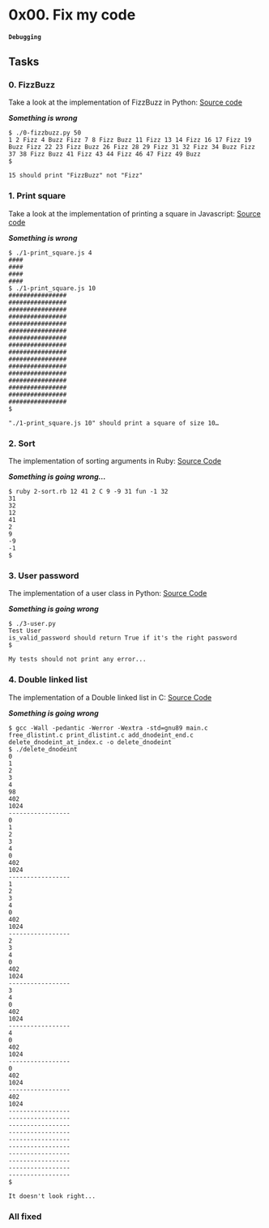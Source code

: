 # 0x00. Fix my code
#### ``Debugging``

## Tasks
### 0. FizzBuzz
Take a look at the implementation of FizzBuzz in Python: [Source code](https://github.com/holbertonschool/Fix-my-code-0/blob/master/0-fizzbuzz.py)

***Something is wrong***
```
$ ./0-fizzbuzz.py 50
1 2 Fizz 4 Buzz Fizz 7 8 Fizz Buzz 11 Fizz 13 14 Fizz 16 17 Fizz 19 Buzz Fizz 22 23 Fizz Buzz 26 Fizz 28 29 Fizz 31 32 Fizz 34 Buzz Fizz 37 38 Fizz Buzz 41 Fizz 43 44 Fizz 46 47 Fizz 49 Buzz
$
```

`15 should print "FizzBuzz" not "Fizz"`

### 1. Print square
Take a look at the implementation of printing a square in Javascript: [Source code](https://alx-intranet.hbtn.io/rltoken/aRr-rGLsvmrlvezQoxEtCg)

***Something is wrong***
```
$ ./1-print_square.js 4
####
####
####
####
$ ./1-print_square.js 10
################
################
################
################
################
################
################
################
################
################
################
################
################
################
################
################
$
```

`"./1-print_square.js 10" should print a square of size 10…`
### 2. Sort
The implementation of sorting arguments in Ruby: [Source Code](https://alx-intranet.hbtn.io/rltoken/Rn9VSH6Vo4vGiqNzqBJ6mg)

***Something is going wrong...***
```
$ ruby 2-sort.rb 12 41 2 C 9 -9 31 fun -1 32
31
32
12
41
2
9
-9
-1
$
```

### 3. User password
The implementation of a user class in Python: [Source Code](https://github.com/holbertonschool/Fix-my-code-0/blob/master/3-user.py)

***Something is going wrong***
```
$ ./3-user.py 
Test User
is_valid_password should return True if it's the right password
$
```
`My tests should not print any error...`

### 4. Double linked list
The implementation of a Double linked list in C: [Source Code](https://alx-intranet.hbtn.io/rltoken/X0d3R2LB1bZuQel0ghSX2Q)

***Something is going wrong***
```
$ gcc -Wall -pedantic -Werror -Wextra -std=gnu89 main.c free_dlistint.c print_dlistint.c add_dnodeint_end.c delete_dnodeint_at_index.c -o delete_dnodeint
$ ./delete_dnodeint
0
1
2
3
4
98
402
1024
-----------------
0
1
2
3
4
0
402
1024
-----------------
1
2
3
4
0
402
1024
-----------------
2
3
4
0
402
1024
-----------------
3
4
0
402
1024
-----------------
4
0
402
1024
-----------------
0
402
1024
-----------------
402
1024
-----------------
-----------------
-----------------
-----------------
-----------------
-----------------
-----------------
-----------------
-----------------
-----------------
$
```
`It doesn't look right...`

### All fixed
